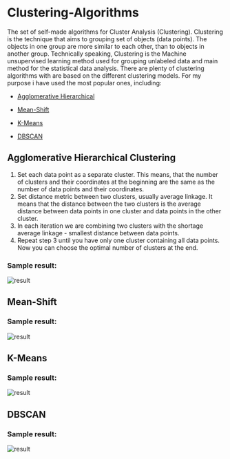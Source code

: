 # Clustering-Algorithms

The set of self-made algorithms for Cluster Analysis (Clustering). Clustering is the technique that aims to grouping set of objects (data points). The objects in one group are more similar to each other, than to objects in another group. Technically speaking, Clustering is the Machine unsupervised learning method used for grouping unlabeled data and main method for the statistical data analysis. There are plenty of clustering algorithms with are based on the different clustering models. For my purpose i have used the most popular ones, including:

- [Agglomerative Hierarchical](#agg)

- [Mean-Shift](#mean-s)

- [K-Means](#kmean)

- [DBSCAN](#dbsc)
<a name="agg"></a>
## Agglomerative Hierarchical Clustering
1. Set each data point as a separate cluster. This means, that the number of clusters and their coordinates at the beginning are the same as the number of data points and their coordinates.
2. Set distance metric between two clusters, usually average linkage. It means that the distance between the two clusters is the average distance between data points in one cluster and data points in the other cluster.
3. In each iteration we are combining two clusters with the shortage average linkage - smallest distance between data points.
4. Repeat step 3 until you have only one cluster containing all data points. Now you can choose the optimal number of clusters at the end.
### Sample result:
![result](https://user-images.githubusercontent.com/44844566/194873845-e181ffeb-44a5-4344-8b00-56cfd6087672.gif)
<a name="mean-s"></a>
## Mean-Shift
### Sample result:
![result](https://user-images.githubusercontent.com/44844566/194872357-62ad9c9a-4cae-45f1-9aba-1e0d8cad2654.gif)
<a name="kmean"></a>
## K-Means
### Sample result:
![result](https://user-images.githubusercontent.com/44844566/194873362-cb474495-9a8f-4c88-9394-56141a6ebf01.gif)
<a name="dbsc"></a>
## DBSCAN
### Sample result:
![result](https://user-images.githubusercontent.com/44844566/194877560-e2a9f245-69fc-45b7-8f74-8c7667d001d0.gif)
